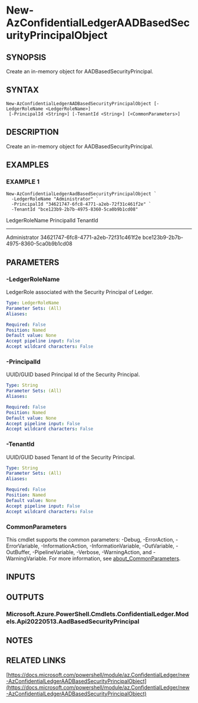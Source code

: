 ﻿---
external help file: Az.ConfidentialLedger-help.xml
Module Name: Az.ConfidentialLedger
online version: https://docs.microsoft.com/powershell/module/az.ConfidentialLedger/new-AzConfidentialLedgerAADBasedSecurityPrincipalObject
schema: 2.0.0
---

# New-AzConfidentialLedgerAADBasedSecurityPrincipalObject

## SYNOPSIS
Create an in-memory object for AADBasedSecurityPrincipal.

## SYNTAX

```
New-AzConfidentialLedgerAADBasedSecurityPrincipalObject [-LedgerRoleName <LedgerRoleName>]
 [-PrincipalId <String>] [-TenantId <String>] [<CommonParameters>]
```

## DESCRIPTION
Create an in-memory object for AADBasedSecurityPrincipal.

## EXAMPLES

### EXAMPLE 1
```
New-AzConfidentialLedgerAadBasedSecurityPrincipalObject `
  -LedgerRoleName "Administrator" `
  -PrincipalId "34621747-6fc8-4771-a2eb-72f31c461f2e" `
  -TenantId "bce123b9-2b7b-4975-8360-5ca0b9b1cd08"
```

LedgerRoleName PrincipalId                          TenantId
-------------- -----------                          --------
Administrator  34621747-6fc8-4771-a2eb-72f31c461f2e bce123b9-2b7b-4975-8360-5ca0b9b1cd08

## PARAMETERS

### -LedgerRoleName
LedgerRole associated with the Security Principal of Ledger.

```yaml
Type: LedgerRoleName
Parameter Sets: (All)
Aliases:

Required: False
Position: Named
Default value: None
Accept pipeline input: False
Accept wildcard characters: False
```

### -PrincipalId
UUID/GUID based Principal Id of the Security Principal.

```yaml
Type: String
Parameter Sets: (All)
Aliases:

Required: False
Position: Named
Default value: None
Accept pipeline input: False
Accept wildcard characters: False
```

### -TenantId
UUID/GUID based Tenant Id of the Security Principal.

```yaml
Type: String
Parameter Sets: (All)
Aliases:

Required: False
Position: Named
Default value: None
Accept pipeline input: False
Accept wildcard characters: False
```

### CommonParameters
This cmdlet supports the common parameters: -Debug, -ErrorAction, -ErrorVariable, -InformationAction, -InformationVariable, -OutVariable, -OutBuffer, -PipelineVariable, -Verbose, -WarningAction, and -WarningVariable. For more information, see [about_CommonParameters](http://go.microsoft.com/fwlink/?LinkID=113216).

## INPUTS

## OUTPUTS

### Microsoft.Azure.PowerShell.Cmdlets.ConfidentialLedger.Models.Api20220513.AadBasedSecurityPrincipal
## NOTES

## RELATED LINKS

[https://docs.microsoft.com/powershell/module/az.ConfidentialLedger/new-AzConfidentialLedgerAADBasedSecurityPrincipalObject](https://docs.microsoft.com/powershell/module/az.ConfidentialLedger/new-AzConfidentialLedgerAADBasedSecurityPrincipalObject)

